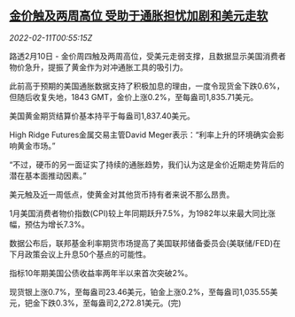 <!--1644541263000-->
[金价触及两周高位 受助于通胀担忧加剧和美元走软](https://cn.reuters.com/article/precious-metals-0210-thur-idCNKBS2KG01O)
------

<div><i>2022-02-11T00:55:15Z</i></div><p>路透2月10日 - 金价周四触及两周高位，受美元走弱支撑，且数据显示美国消费者物价急升，提振了黄金作为对冲通胀工具的吸引力。</p><p>此前高于预期的美国通胀数据支持了积极加息的理由，一度令现货金下跌0.6%，但随后收复失地，1843 GMT，金价上涨0.2%，至每盎司1,835.71美元。</p><p>美国黄金期货结算价基本持平于每盎司1,837.40美元。</p><p>High Ridge Futures金属交易主管David Meger表示：“利率上升的环境确实会影响黄金市场。”</p><p>“不过，硬币的另一面证实了持续的通胀趋势，我们认为这是金价近期走势背后的潜在基本面推动因素。”</p><p>美元触及近一周低点，使黄金对其他货币持有者来说不那么昂贵。</p><p>1月美国消费者物价指数(CPI)较上年同期跃升7.5%，为1982年以来最大同比涨幅，预估为增长7.3%。</p><p>数据公布后，联邦基金利率期货市场提高了美国联邦储备委员会(美联储/FED)在下月政策会议上升息50个基点的可能性。</p><p>指标10年期美国公债收益率两年半以来首次突破2%。</p><p>现货银上涨0.7%，至每盎司23.46美元，铂金上涨0.2%，至每盎司1,035.55美元，钯金下跌0.3%，至每盎司2,272.81美元。(完)</p>

